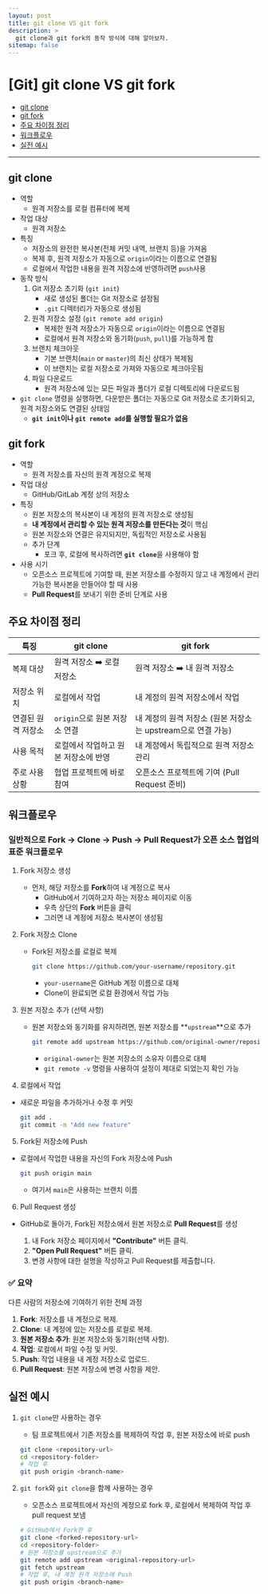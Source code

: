 ```yaml
---
layout: post
title: git clone VS git fork
description: >
  git clone과 git fork의 동작 방식에 대해 알아보자.
sitemap: false
---
```


# [Git] git clone VS git fork

- [git clone](#git-clone)
- [git fork](#git-fork)
- [주요 차이점 정리](#주요-차이점-정리)
- [워크플로우](#워크플로우)
- [실전 예시](#실전-예시)

---

## git clone

- 역할
  - 원격 저장소를 로컬 컴퓨터에 복제
- 작업 대상
  - 원격 저장소
- 특징
  - 저장소의 완전한 복사본(전체 커밋 내역, 브랜치 등)을 가져옴
  - 복제 후, 원격 저장소가 자동으로 `origin`이라는 이름으로 연결됨
  - 로컬에서 작업한 내용을 원격 저장소에 반영하려면 `push`사용
- 동작 방식
  1. Git 저장소 초기화 (`git init`)
     - 새로 생성된 폴더는 Git 저장소로 설정됨
     - `.git` 디렉터리가 자동으로 생성됨
  2. 원격 저장소 설정 (`git remote add origin`)
     - 복제한 원격 저장소가 자동으로 `origin`이라는 이름으로 연결됨
     - 로컬에서 원격 저장소와 동기화(`push`, `pull`)를 가능하게 함
  3. 브랜치 체크아웃
     - 기본 브랜치(`main` or `master`)의 최신 상태가 복제됨
     - 이 브랜치는 로컬 저장소로 가져와 자동으로 체크아웃됨
  4. 파일 다운로드
     - 원격 저장소에 있는 모든 파일과 폴더가 로컬 디렉토리에 다운로드됨
- `git clone` 명령을 실행하면, 다운받은 폴더는 자동으로 Git 저장소로 초기화되고, 원격 저장소와도 연결된 상태임
  - **`git init`이나 `git remote add`를 실행할 필요가 없음**

## git fork

- 역할
  - 원격 저장소를 자신의 원격 계정으로 복제
- 작업 대상
  - GitHub/GitLab 계정 상의 저장소
- 특징
  - 원본 저장소의 복사본이 내 계정의 원격 저장소로 생성됨
  - **내 계정에서 관리할 수 있는 원격 저장소를 만든다는 것**이 핵심
  - 원본 저장소와 연결은 유지되지만, 독립적인 저장소로 사용됨
  - 추가 단계
    - 포크 후, 로컬에 복사하려면 <strong>`git clone`</strong>을 사용해야 함
- 사용 시기
  - 오픈소스 프로젝트에 기여할 때, 원본 저장소를 수정하지 않고 내 계정에서 관리 가능한 복사본을 만들어야 할 때 사용
  - **Pull Request**를 보내기 위한 준비 단계로 사용

## 주요 차이점 정리

| **특징**           | **git clone**                        | **git fork**                                                 |
| ------------------ | ------------------------------------ | ------------------------------------------------------------ |
| 복제 대상          | 원격 저장소 ➡️ 로컬 저장소           | 원격 저장소 ➡️ 내 원격 저장소                                |
| 저장소 위치        | 로컬에서 작업                        | 내 계정의 원격 저장소에서 작업                               |
| 연결된 원격 저장소 | `origin`으로 원본 저장소 연결        | 내 계정의 원격 저장소 (원본 저장소는 upstream으로 연결 가능) |
| 사용 목적          | 로컬에서 작업하고 원본 저장소에 반영 | 내 계정에서 독립적으로 원격 저장소 관리                      |
| 주로 사용 상황     | 협업 프로젝트에 바로 참여            | 오픈소스 프로젝트에 기여 (Pull Request 준비)                 |

## 워크플로우

### 일반적으로 **Fork → Clone → Push → Pull Request**가 오픈 소스 협업의 표준 워크플로우

1. Fork 저장소 생성

   - 먼저, 해당 저장소를 **Fork**하여 내 계정으로 복사
     - GitHub에서 기여하고자 하는 저장소 페이지로 이동
     - 우측 상단의 **Fork** 버튼을 클릭
     - 그러면 내 계정에 저장소 복사본이 생성됨

2. Fork 저장소 Clone

   - Fork된 저장소를 로컬로 복제
     ```bash
     git clone https://github.com/your-username/repository.git
     ```
     - `your-username`은 GitHub 계정 이름으로 대체
     - Clone이 완료되면 로컬 환경에서 작업 가능

3. 원본 저장소 추가 (선택 사항)

   - 원본 저장소와 동기화를 유지하려면, 원본 저장소를 **`upstream`**으로 추가
     ```bash
     git remote add upstream https://github.com/original-owner/repository.git
     ```
     - `original-owner`는 원본 저장소의 소유자 이름으로 대체
     - `git remote -v` 명령을 사용하여 설정이 제대로 되었는지 확인 가능

4. 로컬에서 작업

- 새로운 파일을 추가하거나 수정 후 커밋

  ```bash
  git add .
  git commit -m "Add new feature"
  ```

5. Fork된 저장소에 Push

- 로컬에서 작업한 내용을 자신의 Fork 저장소에 Push
  ```bash
  git push origin main
  ```
  - 여기서 `main`은 사용하는 브랜치 이름

6. Pull Request 생성

- GitHub로 돌아가, Fork된 저장소에서 원본 저장소로 **Pull Request**를 생성

  1. 내 Fork 저장소 페이지에서 **"Contribute"** 버튼 클릭.
  2. **"Open Pull Request"** 버튼 클릭.
  3. 변경 사항에 대한 설명을 작성하고 Pull Request를 제출합니다.

### ✅ 요약

다른 사람의 저장소에 기여하기 위한 전체 과정

1. **Fork**: 저장소를 내 계정으로 복제.
2. **Clone**: 내 계정에 있는 저장소를 로컬로 복제.
3. **원본 저장소 추가**: 원본 저장소와 동기화(선택 사항).
4. **작업**: 로컬에서 파일 수정 및 커밋.
5. **Push**: 작업 내용을 내 계정 저장소로 업로드.
6. **Pull Request**: 원본 저장소에 변경 사항을 제안.

## 실전 예시

1. `git clone`만 사용하는 경우

   - 팀 프로젝트에서 기존 저장소를 복제하여 작업 후, 원본 저장소에 바로 push

   ```bash
   git clone <repository-url>
   cd <repository-folder>
   # 작업 후
   git push origin <branch-name>
   ```

2. `git fork`와 `git clone`을 함께 사용하는 경우
   - 오픈소스 프로젝트에서 자신의 계정으로 fork 후, 로컬에서 복제하여 작업 후 pull request 보냄
   ```bash
   # GitHub에서 Fork한 후
   git clone <forked-repository-url>
   cd <repository-folder>
   # 원본 저장소를 upstream으로 추가
   git remote add upstream <original-repository-url>
   git fetch upstream
   # 작업 후, 내 계정 원격 저장소에 Push
   git push origin <branch-name>
   ```
